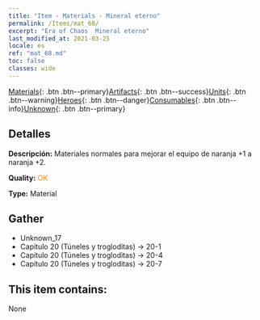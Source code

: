 ```yaml
---
title: "Item - Materials - Mineral eterno"
permalink: /Items/mat_68/
excerpt: "Era of Chaos  Mineral eterno"
last_modified_at: 2021-03-25
locale: es
ref: "mat_68.md"
toc: false
classes: wide
---
```

 [Materials](/es/Items/){: .btn .btn--primary}[Artifacts](/es/Items/Artifacts/){: .btn .btn--success}[Units](/es/Items/Units/){: .btn .btn--warning}[Heroes](/es/Items/Heroes/){: .btn .btn--danger}[Consumables](/es/Items/Consumables/){: .btn .btn--info}[Unknown](/es/Items/Unknown/){: .btn .btn--primary}

## Detalles
 **Descripción:** Materiales normales para mejorar el equipo de naranja +1 a naranja +2.

 **Quality:** <span style="color: #FF8C00">OK</span>

 **Type:** Material

## Gather

*    Unknown_17 
*    Capítulo 20 (Túneles y trogloditas) -> 20-1 
*    Capítulo 20 (Túneles y trogloditas) -> 20-4 
*    Capítulo 20 (Túneles y trogloditas) -> 20-7 

## This item contains:

  None

